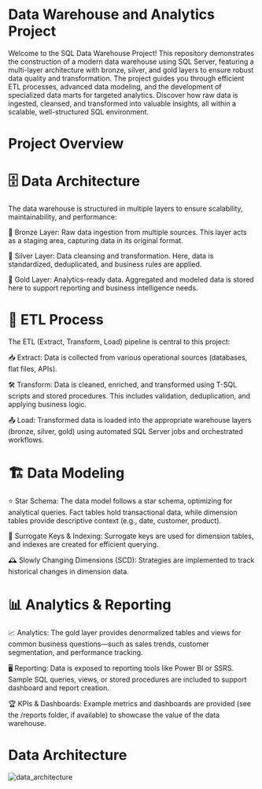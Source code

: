 # Data Warehouse and Analytics Project
Welcome to the SQL Data Warehouse Project! This repository demonstrates the construction of a modern data warehouse using SQL Server, featuring a multi-layer architecture with bronze, silver, and gold layers to ensure robust data quality and transformation. The project guides you through efficient ETL processes, advanced data modeling, and the development of specialized data marts for targeted analytics. Discover how raw data is ingested, cleansed, and transformed into valuable insights, all within a scalable, well-structured SQL environment.

# Project Overview

#  🗄️ Data Architecture
The data warehouse is structured in multiple layers to ensure scalability, maintainability, and performance:

🥉 Bronze Layer: Raw data ingestion from multiple sources. This layer acts as a staging area, capturing data in its original format.

🥈 Silver Layer: Data cleansing and transformation. Here, data is standardized, deduplicated, and business rules are applied.

🥇 Gold Layer: Analytics-ready data. Aggregated and modeled data is stored here to support reporting and business intelligence needs.

#   🔄 ETL Process
The ETL (Extract, Transform, Load) pipeline is central to this project:

📥 Extract: Data is collected from various operational sources (databases, flat files, APIs).

🛠️ Transform: Data is cleaned, enriched, and transformed using T-SQL scripts and stored procedures. This includes validation, deduplication, and applying business logic.

📤 Load: Transformed data is loaded into the appropriate warehouse layers (bronze, silver, gold) using automated SQL Server jobs and orchestrated workflows.


#  🏗️ Data Modeling
⭐ Star Schema: The data model follows a star schema, optimizing for analytical queries. Fact tables hold transactional data, while dimension tables provide descriptive context (e.g., date, customer, product).

🔑 Surrogate Keys & Indexing: Surrogate keys are used for dimension tables, and indexes are created for efficient querying.

🕰️ Slowly Changing Dimensions (SCD): Strategies are implemented to track historical changes in dimension data.


#  📊 Analytics & Reporting
📈 Analytics: The gold layer provides denormalized tables and views for common business questions—such as sales trends, customer segmentation, and performance tracking.

🖥️ Reporting: Data is exposed to reporting tools like Power BI or SSRS. Sample SQL queries, views, or stored procedures are included to support dashboard and report creation.

🏆 KPIs & Dashboards: Example metrics and dashboards are provided (see the /reports folder, if available) to showcase the value of the data warehouse.


# Data Architecture

![data_architecture](https://github.com/user-attachments/assets/dce7932f-2890-4f14-a8c6-fee255a57410)

